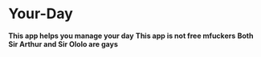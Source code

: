 # Your-Day

**This app helps you manage your day**
**This app is not free mfuckers**
**Both Sir Arthur and Sir Ololo are gays**
